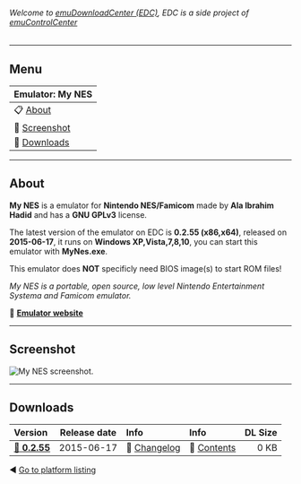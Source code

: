 ###### Welcome to [emuDownloadCenter (EDC)](https://github.com/PhoenixInteractiveNL/emuDownloadCenter/wiki/), EDC is a side project of [emuControlCenter](https://github.com/PhoenixInteractiveNL/emuControlCenter/wiki/)
***
## Menu
| **Emulator: My NES** |
|:---------|
| :clipboard: [About](#about) |
| :sunrise: [Screenshot](#screenshot) |
| :floppy_disk: [Downloads](#downloads) |
***
## About
**My NES** is a emulator for **Nintendo NES/Famicom** made by **Ala Ibrahim Hadid** and has a **GNU GPLv3** license.

The latest version of the emulator on EDC is **0.2.55 (x86,x64)**, released on **2015-06-17**, it runs on **Windows XP,Vista,7,8,10**, you can start this emulator with **MyNes.exe**.

This emulator does **NOT** specificly need BIOS image(s) to start ROM files!

_My NES is a portable, open source, low level Nintendo Entertainment Systema and Famicom emulator._

:link: [**Emulator website**](http://sourceforge.net/projects/mynes/)
***
## Screenshot
![](https://raw.githubusercontent.com/PhoenixInteractiveNL/emuDownloadCenter/master/hooks/mynes/screen.jpg "My NES screenshot.")
***
## Downloads
| Version  | Release date  | Info       | Info       | DL Size    |
|:---------|:-------------:|:-----------|:-----------|-----------:|
| [:floppy_disk: **0.2.55**](https://github.com/PhoenixInteractiveNL/edc-repo0004/raw/master/mynes/0.2.55.7z) | 2015-06-17 | :page_facing_up: [Changelog](https://github.com/PhoenixInteractiveNL/edc-repo0004/blob/master/mynes/0.2.55_changelog.txt) | :mag_right: [Contents](https://github.com/PhoenixInteractiveNL/edc-repo0004/blob/master/mynes/0.2.55_contents.txt) | 0 KB |

:arrow_backward: [Go to platform listing](https://github.com/PhoenixInteractiveNL/emuDownloadCenter/wiki/EDC-Platform-List)
